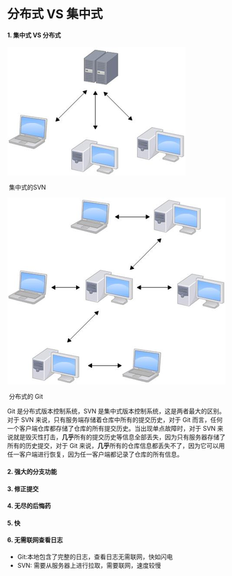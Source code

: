 # 分布式 VS 集中式

#### 1. 集中式 VS 分布式

![SVN](./images/svn.jpg)

​                                                                            集中式的SVN

![Git](./images/git.jpg)

​								           分布式的 Git

Git 是分布式版本控制系统，SVN 是集中式版本控制系统，这是两者最大的区别。对于 SVN 来说，只有服务端存储着仓库中所有的提交历史，对于 Git 而言，任何一个客户端仓库都存储了仓库的所有提交历史。当出现单点故障时，对于 SVN 来说就是毁灭性打击，**几乎**所有的提交历史等信息全部丢失，因为只有服务器存储了所有的历史提交，对于 Git 来说，**几乎**所有的仓库信息都丢失不了，因为它可以用任一客户端进行恢复，因为任一客户端都记录了仓库的所有信息。

#### 2. 强大的分支功能

#### 3. 修正提交

#### 4. 无尽的后悔药

#### 5. 快

#### 6. 无需联网查看日志

* Git:本地包含了完整的日志，查看日志无需联网，快如闪电
* SVN: 需要从服务器上进行拉取，需要联网，速度较慢

